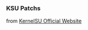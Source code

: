 ### KSU Patchs

from [KernelSU Official Website](https://kernelsu.org/guide/how-to-integrate-for-non-gki.html)
